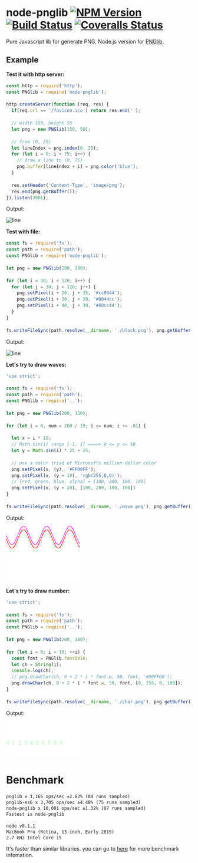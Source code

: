 # node-pnglib [![NPM Version](https://badge.fury.io/js/node-pnglib.svg)](http://badge.fury.io/js/node-pnglib) [![Build Status](https://travis-ci.org/Lellansin/node-pnglib.png?branch=master)](https://travis-ci.org/Lellansin/node-pnglib) [![Coveralls Status](https://img.shields.io/coveralls/Lellansin/node-pnglib/master.svg)](https://coveralls.io/github/Lellansin/node-pnglib)

Pure Javascript lib for generate PNG, Node.js version for [PNGlib](http://www.xarg.org/2010/03/generate-client-side-png-files-using-javascript/).

## Example

**Test it with http server:**

```javascript
const http = require('http');
const PNGlib = require('node-pnglib');

http.createServer(function (req, res) {
  if(req.url == '/favicon.ico') return res.end('');

  // width 150, height 50
  let png = new PNGlib(150, 50);
  
  // from (0, 25)
  let lineIndex = png.index(0, 25);
  for (let i = 0; i < 75; i++) {
    // draw a line to (0, 75)
    png.buffer[lineIndex + i] = png.color('blue');
  }

  res.setHeader('Content-Type', 'image/png');
  res.end(png.getBuffer());
}).listen(3001);
```

Output:

![line](/example/line.png)

**Test with file:**

```javascript
const fs = require('fs');
const path = require('path');
const PNGlib = require('node-pnglib');

let png = new PNGlib(200, 200);

for (let i = 30; i < 120; i++) {
  for (let j = 30; j < 120; j++) {
    png.setPixel(i + 20, j + 35, '#cc0044');
    png.setPixel(i + 30, j + 20, '#0044cc');
    png.setPixel(i + 40, j + 30, '#00cc44');
  }
}

fs.writeFileSync(path.resolve(__dirname, './block.png'), png.getBuffer());
```

Output:

![line](/example/block.png)

**Let's try to draw waves:**

```javascript
'use strict';

const fs = require('fs');
const path = require('path');
const PNGlib = require('..');

let png = new PNGlib(200, 150);

for (let i = 0, num = 200 / 10; i <= num; i += .01) {

  let x = i * 10;
  // Math.sin(i) range [-1, 1] ====> 0 <= y <= 50
  let y = Math.sin(i) * 25 + 25;

  // use a color triad of Microsofts million dollar color
  png.setPixel(x, (y), '#FF00FF');
  png.setPixel(x, (y + 10), 'rgb(255,0,0)');
  // [red, green, blue, alpha] = [100, 200, 100, 100]
  png.setPixel(x, (y + 20), [100, 200, 100, 100])
}

fs.writeFileSync(path.resolve(__dirname, './wave.png'), png.getBuffer());
```

Output:

![line](/example/wave.png)

**Let's try to draw number:**

```javascript
'use strict';

const fs = require('fs');
const path = require('path');
const PNGlib = require('..');

let png = new PNGlib(200, 100);

for (let i = 0; i < 10; ++i) {
  const font = PNGlib.font8x16;
  let ch = String(i);
  console.log(ch);
  // png.drawChar(ch, 0 + 2 * i * font.w, 50, font, '#00FF00');
  png.drawChar(ch, 0 + 2 * i * font.w, 50, font, [0, 255, 0, 100]);
}

fs.writeFileSync(path.resolve(__dirname, './char.png'), png.getBuffer());
```

Output:

![line](/example/char.png)

# Benchmark

```
pnglib x 1,165 ops/sec ±2.82% (84 runs sampled)
pnglib-es6 x 3,705 ops/sec ±4.48% (75 runs sampled)
node-pnglib x 10,001 ops/sec ±1.32% (87 runs sampled)
Fastest is node-pnglib

node v8.1.1
MacBook Pro (Retina, 13-inch, Early 2015)
2.7 GHz Intel Core i5
```

It's faster than similar libraries. you can go to [here](https://github.com/Lellansin/node-pnglib/blob/master/bench/) for more benchmark infomation.
